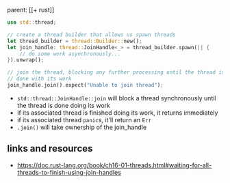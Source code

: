 parent: [[+ rust]]

```rust
use std::thread;

// create a thread builder that allows us spawn threads
let thread_builder = thread::Builder::new();
let join_handle: thread::JoinHandle<_> = thread_builder.spawn(|| {
	// do some work asynchronously...
}).unwrap();

// join the thread, blocking any further processing until the thread is
// done with its work
join_handle.join().expect("Unable to join thread");
```

- `std::thread::JoinHandle::join` will block a thread synchronously until the
  thread is done doing its work
- if its associated thread is finished doing its work, it returns immediately
- if its associated thread `panic`s, it'll return an `Err`
- `.join()` will take ownership of the join_handle

## links and resources

- https://doc.rust-lang.org/book/ch16-01-threads.html#waiting-for-all-threads-to-finish-using-join-handles
